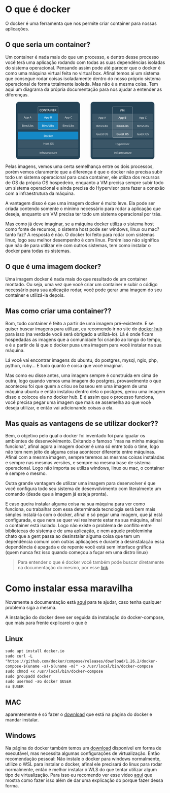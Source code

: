 # O que é docker

O docker é uma ferramenta que nos permite criar container para nossas aplicações.

## O que seria um container?

Um container é nada mais do que um processo, e dentro desse processo você terá uma aplicação rodando com todas as suas dependências isoladas do sistema operacional. Pensando assim pode até parecer que o docker é como uma máquina virtual feita no virtual box. Afinal temos ai um sistema que consegue rodar coisas isoladamente dentro do nosso próprio sistema operacional de forma totalmente isolada. Mas não é a mesma coisa. Tem aqui um diagrama da própria documentação para nos ajudar a entender as diferenças.

<div style="display:flex; flex-direction:row; align-items:center; justify-content:space-evenly">
    <img src='./images/figura_01.png' width=40%/>
    <img src='./images/figura_02.png' width=40%/>
</div>


Pelas imagens, vemos uma certa semelhança entre os dois processos, porém vemos claramente que a diferença é que o docker não precisa subir todo um sistema operacional para cada container, ele utiliza dos recursos de OS da própria OS hospedeiro, enquanto a VM precisa sempre subir todo um sistema operacional e ainda precisa do Hypervisor para fazer a conexão com a infraestrutura da máquina.

A vantagem disso é que uma imagem docker é muito leve. Ela pode ser criada contendo somente o mínimo necessário para rodar a aplicação que deseja, enquanto um VM precisa ter todo um sistema operacional por trás.

Mas como já deve imaginar, se a máquina docker utiliza o sistema host como fonte de recursos, o sistema host pode ser windows, linux ou mac? tanto faz? A resposta é não. O docker foi feito para rodar com sistemas linux, logo seu melhor desempenho é com linux. Porém isso não significa que não de para utilizar ele com outros sistemas, tem como instalar o docker para todas os sistemas.


## O que é uma imagem docker?

Uma imagem docker é nada mais do que resultado de um container montado. Ou seja, uma vez que você criar um container e subir o código necessário para sua aplicação rodar, você pode gerar uma imagem do seu container e utilizá-la depois.

## Mas como criar uma container??

Bom, todo container é feito a partir de uma imagem pré-existente. E se quiser buscar imagens para utilizar, eu recomendo ir no site do [docker hub](https://hub.docker.com/) para isso (na verdade você será obrigado a utilizá-lo). Lá é onde ficam hospedadas as imagens que a comunidade foi criando ao longo do tempo, e é a partir de lá que o docker puxa uma imagem para você instalar na sua máquina.

Lá você vai encontrar imagens do ubuntu, do postgres, mysql, ngix, php, python, ruby... E tudo quanto é coisa que você imaginar.

Mas como eu disse antes, uma imagem sempre é construída em cima de outra, logo quando vemos uma imagem do postgres, provavelmente o que aconteceu foi que quem a criou se baseou em uma imagem de uma máquina ubuntu e então instalou dentro dela o postgres, gerou uma imagem disso e colocou ela no docker hub. E é assim que o processo funciona, você precisa pegar uma imagem que mais se assemelha ao que você deseja utilizar, e então vai adicionando coisas a ela.


## Mas quais as vantagens de se utilizar docker??
Bem, o objetivo pelo qual o docker foi inventado foi para igualar os ambientes de desenvolvimento. Evitando o famoso "mas na minha máquina funciona", afinal agora a imagem docker é uma só entre todo o time, logo não tem nem jeito de alguma coisa acontecer diferente entre máquinas. Afinal com a mesma imagem, sempre teremos as mesmas coisas instaladas e sempre nas mesmas versões, e sempre na mesma base de sistema operacional. Logo não importa se utiliza windows, linux ou mac, o container é sempre o mesmo.

Outra grande vantagem de utilizar uma imagem para desenvolver é que você configura todo seu sistema de desenvolvimento com literalmente um comando (desde que a imagem já esteja pronta). 

E caso queira instalar alguma coisa na sua máquina para ver como funciona, ou trabalhar com essa determinada tecnologia será bem mais simples instalá-la com o docker, afinal é só pegar uma imagem, que já está configurada, e que nem se quer vai realmente estar na sua máquina, afinal o container está isolado. Logo não existe o problema de conflito entre bibliotecas do sistema e de uma aplicação, e nem aquele probleminha chato que a gent passa ao desinstalar alguma coisa que tem um dependência comum com outras aplicações e durante a desinstalação essa dependência é apagada e de repente você está sem interface gráfica (quem nunca fez isso quando começou a fuçar em uma distro linux)


> Para entender o que é docker você também pode buscar diretamente na documentação do mesmo, por esse [link](https://docs.docker.com/get-started/).


# Como instalar essa maravilha

Novamente a documentação está [aqui](https://docs.docker.com/get-docker/) para te ajudar, caso tenha qualquer problema siga a mesma.

A instalação do docker deve ser seguida da instalação do docker-compose, que mais para frente explicarei o que é

## Linux

```shell
sudo apt install docker.io
sudo curl -L "https://github.com/docker/compose/releases/download/1.26.2/docker-compose-$(uname -s)-$(uname -m)" -o /usr/local/bin/docker-compose
sudo chmod +x /usr/local/bin/docker-compose
sudo groupadd docker
sudo usermod -aG docker $USER
su $USER
```

## MAC
aparentemente é só fazer o [download](https://docs.docker.com/docker-for-mac/install/) que está na página do docker e mandar instalar.

## Windows
Na página do docker também temos um [download](https://docs.docker.com/docker-for-windows/install/) disponível em forma de executável, mas necessita algumas configurações de virtualização. Então recomendação pessoal: Não instale o docker para windows normalmente, utilize o WSL para instalar o docker, afinal ele precisará do linux para rodar normalmente, então é melhor instalar o WLS do que tentar utilizar algum tipo de virtualização. Para isso eu recomendo ver esse video [aqui](https://www.youtube.com/watch?v=g4HKttouVxA) que mostra como fazer isso além de dar uma explicação do porque fazer dessa forma.
